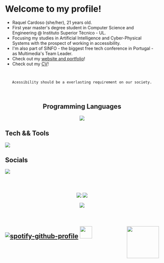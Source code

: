 # Welcome to my profile!

- Raquel Cardoso (she/her), 21 years old.
- First year master's degree student in Computer Science and Engineering @ Instituto Superior Técnico - UL.
- Focusing my studies in Artificial Intelligence and Cyber-Physical Systems with the prospect of working in accessibility.
- I'm also part of SINFO - the biggest free tech conference in Portugal - as Multimedia's Team Leader.
- Check out my [website and portfolio][website]!
- Check out my [CV][cv]!

</br>

<p align="center">
  <div align="center">

  ```console  
  Acessibility should be a everlasting requirement on our society.
  ```  
  </div>  
</p>

</br>

<p align="center">
  <div align="center">
    
  ## Programming Languages
  <a href="https://skillicons.dev">
    <img src="https://skillicons.dev/icons?i=py,java,cpp,c,cs,html,css,js,r,ts,md,threejs,flutter,dart&perline=7" />
  </a>

  </div>  
</p>


<p align="center">

  ## Tech && Tools
  <a href="https://skillicons.dev">
    <img src="https://skillicons.dev/icons?i=ps,ae,ai,premiere,figma,blender,unity,linux,bash,postgresql,git,github,gitlab,latex&perline=7" />
  </a>
</p>

<p align="center">

  ## Socials
  <a href="https://www.linkedin.com/in/raquelfmcardoso/">
    <img src="https://skillicons.dev/icons?i=linkedin" />
  </a>
</p>

</br>
</br>

<p align="center">
  <div align="center">
  <img src="https://github-readme-stats.vercel.app/api?username=raquelfmcardoso&theme=buefy&hide_border=true&include_all_commits=false&count_private=false">
  <img src="https://github-readme-streak-stats.herokuapp.com/?user=raquelfmcardoso&theme=buefy&hide_border=true">
  </div>
</p>

<p align="center">
  <img src="[https://github-readme-stats.vercel.app/api?username=raquelfmcardoso&theme=buefy&hide_border=true&include_all_commits=false&count_private=false](https://github-readme-stats.vercel.app/api/top-langs/?username=raquelfmcardoso&theme=buefy&hide_border=true&include_all_commits=false&count_private=false&layout=compact)">
</p>
<!-- [![](https://visitcount.itsvg.in/api?id=raquelfmcardoso&icon=7&color=5)](https://visitcount.itsvg.in) -->

</br>

## [![spotify-github-profile](https://spotify-github-profile.vercel.app/api/view?uid=evxrdeen&cover_image=true&theme=natemoo-re&show_offline=false&background_color=&bar_color_cover=true)](https://spotify-github-profile.vercel.app/api/view?uid=evxrdeen&redirect=true) <img height="40" src="https://raw.githubusercontent.com/raquelfmcardoso/raquelfmcardoso/main/assets/kyubey.gif"/> <img align="right" width="105" hight="800" src="https://raw.githubusercontent.com/raquelfmcardoso/raquelfmcardoso/main/assets/yae.gif"/>

[website]: https://raquelfmcardoso.github.io/
[cv]: https://raquelfmcardoso.github.io/uploads/resume.pdf
